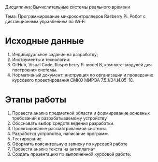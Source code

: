 Дисциплина: Вычислительные системы реального времени 

Тема: Программирование микроконтроллеров Rasberry Pi: Робот с дистанционным управлением по Wi-Fi

# Исходные данные

1. Индивидуальное задание на разработку; 
2. Инструменты и технологии: 
3. GitHub, Visual Code, Rasperberry Pi model B, комплект модулей для построения системы. 
4. Нормативный документ: инструкция по организации и проведению курсового проектирования СМКО МИРЭА 7.5.1/04.И.05-18.

# Этапы работы

1. Провести анализ предметной области и формирование основных требований к разрабатываемому устройству 
2. Обосновать выбор средств ведения разработки. 
3. Проектирование рассматриваемой системы. 
4. Разработка устройства, написание программ. 
5. Тестирование. 
6. Оформить пояснительную записку по курсовой работе 
7. Провести анализ текста на антиплагиат 
8. Создать презентацию по выполненной курсовой работе.

